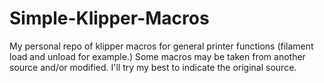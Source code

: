 # Simple-Klipper-Macros
My personal repo of klipper macros for general printer functions (filament load and unload for example.) Some macros may be taken from another source and/or modified. I'll try my best to indicate the original source.
